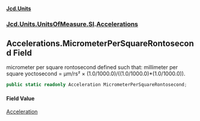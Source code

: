 #### [Jcd.Units](index.md 'index')
### [Jcd.Units.UnitsOfMeasure.SI](Jcd.Units.UnitsOfMeasure.SI.md 'Jcd.Units.UnitsOfMeasure.SI').[Accelerations](Accelerations.md 'Jcd.Units.UnitsOfMeasure.SI.Accelerations')

## Accelerations.MicrometerPerSquareRontosecond Field

micrometer per square rontosecond defined such that: millimeter per square yoctosecond = μm/rs² × (1.0/1000.0)/((1.0/1000.0)*(1.0/1000.0)).

```csharp
public static readonly Acceleration MicrometerPerSquareRontosecond;
```

#### Field Value
[Acceleration](Acceleration.md 'Jcd.Units.UnitTypes.Acceleration')